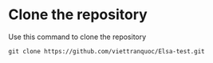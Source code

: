 # Clone the repository
Use this command to clone the repository

```
git clone https://github.com/viettranquoc/Elsa-test.git
```